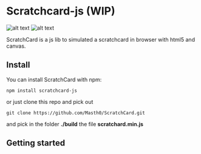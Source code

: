 # Scratchcard-js (WIP) 
![alt text](https://travis-ci.org/Masth0/ScratchCard.svg?branch=v2)
![alt text](https://img.shields.io/npm/v/scratchcard-js.svg)

ScratchCard is a js lib to simulated a scratchcard in browser with html5 and canvas.

## Install
You can install ScratchCard with npm:
```
npm install scratchcard-js
```
or just clone this repo and pick out 
```
git clone https://github.com/Masth0/ScratchCard.git
```
and pick in the folder **./build** the file **scratchard.min.js**

## Getting started